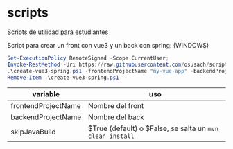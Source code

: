 # scripts
Scripts de utilidad para estudiantes

Script para crear un front con vue3 y un back con spring: (WINDOWS)
```powershell
Set-ExecutionPolicy RemoteSigned -Scope CurrentUser;
Invoke-RestMethod -Uri https://raw.githubusercontent.com/osusach/scripts/main/create-vue3-spring.ps1 -OutFile create-vue3-spring.ps1;
.\create-vue3-spring.ps1 -frontendProjectName "my-vue-app" -backendProjectName "my-spring-app";
Remove-Item .\create-vue3-spring.ps1

```
|variable|uso|
|-|-|
|frontendProjectName|Nombre del front|
|backendProjectName|Nombre del back|
|skipJavaBuild|$True (default) o $False, se salta un `mvn clean install`|